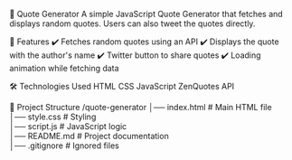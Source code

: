 🚀 Quote Generator
A simple JavaScript Quote Generator that fetches and displays random quotes. Users can also tweet the quotes directly.

📌 Features
✔️ Fetches random quotes using an API
✔️ Displays the quote with the author's name
✔️ Twitter button to share quotes
✔️ Loading animation while fetching data

🛠️ Technologies Used
HTML
CSS
JavaScript
ZenQuotes API

📂 Project Structure
/quote-generator
│── index.html        # Main HTML file  
│── style.css         # Styling  
│── script.js         # JavaScript logic  
│── README.md         # Project documentation  
│── .gitignore        # Ignored files  
